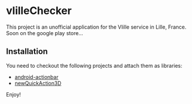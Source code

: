 vlilleChecker
=============

This project is an unofficial application for the Vlille service in Lille, France.
Soon on the google play store...

Installation
------------

You need to checkout the following projects and attach them as libraries:

* [android-actionbar](https://github.com/johannilsson/android-actionbar)
* [newQuickAction3D](https://github.com/lorensiuswlt/NewQuickAction3D)

Enjoy!